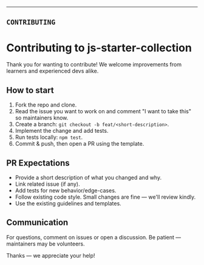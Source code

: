 ---


## `CONTRIBUTING`


# Contributing to js-starter-collection


Thank you for wanting to contribute! We welcome improvements from learners and experienced devs alike.


## How to start


1. Fork the repo and clone.
2. Read the issue you want to work on and comment "I want to take this" so maintainers know.
3. Create a branch: `git checkout -b feat/<short-description>`.
4. Implement the change and add tests.
5. Run tests locally: `npm test`.
6. Commit & push, then open a PR using the template.


## PR Expectations


- Provide a short description of what you changed and why.
- Link related issue (if any).
- Add tests for new behavior/edge-cases.
- Follow existing code style. Small changes are fine — we'll review kindly.
- Use the existing guidelines and templates. 


## Communication


For questions, comment on issues or open a discussion. Be patient — maintainers may be volunteers.


Thanks — we appreciate your help!
